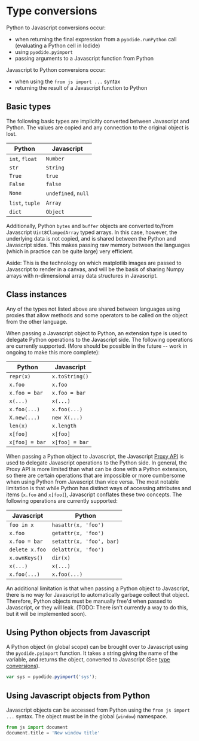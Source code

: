 # Type conversions

Python to Javascript conversions occur:

- when returning the final expression from a `pyodide.runPython` call (evaluating a Python cell in Iodide)
- using `pyodide.pyimport`
- passing arguments to a Javascript function from Python

Javascript to Python conversions occur:

- when using the `from js import ...` syntax
- returning the result of a Javascript function to Python

## Basic types

The following basic types are implicitly converted between Javascript and
Python. The values are copied and any connection to the original object is lost.

| Python          | Javascript          |
|-----------------|---------------------|
| `int`, `float`  | `Number`            |
| `str`           | `String`            |
| `True`          | `true`              |
| `False`         | `false`             |
| `None`          | `undefined`, `null` |
| `list`, `tuple` | `Array`             |
| `dict`          | `Object`            |

Additionally, Python `bytes` and `buffer` objects are converted to/from Javascript
`Uint8ClampedArray` typed arrays.  In this case, however, the underlying data is
not copied, and is shared between the Python and Javascript sides.  This makes
passing raw memory between the languages (which in practice can be quite large)
very efficient.

Aside: This is the technology on which matplotlib images are passed to
Javascript to render in a canvas, and will be the basis of sharing Numpy arrays
with n-dimensional array data structures in Javascript.

## Class instances

Any of the types not listed above are shared between languages using proxies
that allow methods and some operators to be called on the object from the other
language.


When passing a Javascript object to Python, an extension type is used to
delegate Python operations to the Javascript side. The following operations are
currently supported. (More should be possible in the future -- work in ongoing
to make this more complete):

| Python         | Javascript     |
|----------------|----------------|
| `repr(x)`      | `x.toString()` |
| `x.foo`        | `x.foo`        |
| `x.foo = bar`  | `x.foo = bar`  |
| `x(...)`       | `x(...)`       |
| `x.foo(...)`   | `x.foo(...)`   |
| `X.new(...)`   | `new X(...)`   |
| `len(x)`       | `x.length`     |
| `x[foo]`       | `x[foo]`       |
| `x[foo] = bar` | `x[foo] = bar` |

When passing a Python object to Javascript, the Javascript [Proxy
API](https://developer.mozilla.org/en-US/docs/Web/JavaScript/Reference/Global_Objects/Proxy)
is used to delegate Javascript operations to the Python side. In general, the
Proxy API is more limited than what can be done with a Python extension, so
there are certain operations that are impossible or more cumbersome when using
Python from Javascript than vice versa. The most notable limitation is that
while Python has distinct ways of accessing attributes and items (`x.foo` and
`x[foo]`), Javascript conflates these two concepts. The following operations are
currently supported:

| Javascript     | Python                   |
|----------------|--------------------------|
| `foo in x`     | `hasattr(x, 'foo')`      |
| `x.foo`        | `getattr(x, 'foo')`      |
| `x.foo = bar`  | `setattr(x, 'foo', bar)` |
| `delete x.foo` | `delattr(x, 'foo')`      |
| `x.ownKeys()`  | `dir(x)`                 |
| `x(...)`       | `x(...)`                 |
| `x.foo(...)`   | `x.foo(...)`             |

An additional limitation is that when passing a Python object to Javascript,
there is no way for Javascript to automatically garbage collect that object.
Therefore, Python objects must be manually free'd when passed to Javascript, or
they will leak. (TODO: There isn't currently a way to do this, but it will be
implemented soon).

## Using Python objects from Javascript

A Python object (in global scope) can be brought over to Javascript using the
`pyodide.pyimport` function. It takes a string giving the name of the variable,
and returns the object, converted to Javascript (See [type
conversions](type_conversions.md)).

```javascript
var sys = pyodide.pyimport('sys');
```

## Using Javascript objects from Python

Javascript objects can be accessed from Python using the `from js import ...`
syntax. The object must be in the global (`window`) namespace.

```python
from js import document
document.title = 'New window title'
```
